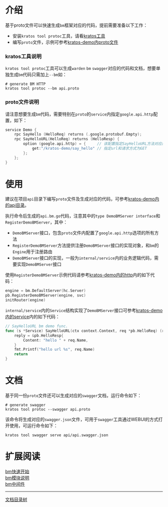# 介绍

基于proto文件可以快速生成`bm`框架对应的代码，提前需要准备以下工作：

* 安装`kratos tool protoc`工具，请看[kratos工具](kratos-tool.md)
* 编写`proto`文件，示例可参考[kratos-demo内proto文件](https://github.com/mapgoo-lab/atreus-demo/blob/master/api/api.proto)

### kratos工具说明

`kratos tool protoc`工具可以生成`warden` `bm` `swagger`对应的代码和文档，想要单独生成`bm`代码只需加上`--bm`如：

```shell
# generate BM HTTP
kratos tool protoc --bm api.proto
```

### proto文件说明

请注意想要生成`bm`代码，需要特别在`proto`的`service`内指定`google.api.http`配置，如下：

```go
service Demo {
	rpc SayHello (HelloReq) returns (.google.protobuf.Empty);
	rpc SayHelloURL(HelloReq) returns (HelloResp) {
        option (google.api.http) = {     // 该配置指定SayHelloURL方法对应的url
            get:"/kratos-demo/say_hello" // 指定url和请求方式为GET
        };
    };
}
```

# 使用

建议在项目`api`目录下编写`proto`文件及生成对应的代码，可参考[kratos-demo内的api目录](https://github.com/mapgoo-lab/atreus-demo/tree/master/api)。

执行命令后生成的`api.bm.go`代码，注意其中的`type DemoBMServer interface`和`RegisterDemoBMServer`，其中：

* `DemoBMServer`接口，包含`proto`文件内配置了`google.api.http`选项的所有方法
* `RegisterDemoBMServer`方法提供注册`DemoBMServer`接口的实现对象，和`bm`的`Engine`用于注册路由
* `DemoBMServer`接口的实现，一般为`internal/service`内的业务逻辑代码，需要实现`DemoBMServer`接口

使用`RegisterDemoBMServer`示例代码请参考[kratos-demo内的http](https://github.com/mapgoo-lab/atreus-demo/blob/master/internal/server/http/server.go)内的如下代码：

```go
engine = bm.DefaultServer(hc.Server)
pb.RegisterDemoBMServer(engine, svc)
initRouter(engine)
```

`internal/service`内的`Service`结构实现了`DemoBMServer`接口可参考[kratos-demo内的service](https://github.com/mapgoo-lab/atreus-demo/blob/master/internal/service/service.go)内的如下代码：

```go
// SayHelloURL bm demo func.
func (s *Service) SayHelloURL(ctx context.Context, req *pb.HelloReq) (reply *pb.HelloResp, err error) {
	reply = &pb.HelloResp{
		Content: "hello " + req.Name,
	}
	fmt.Printf("hello url %s", req.Name)
	return
}
```

# 文档

基于同一份`proto`文件还可以生成对应的`swagger`文档，运行命令如下：

```shell
# generate swagger
kratos tool protoc --swagger api.proto
```

该命令将生成对应的`swagger.json`文件，可用于`swagger`工具通过WEBUI的方式打开使用，可运行命令如下：

```shell
kratos tool swagger serve api/api.swagger.json
```

# 扩展阅读

[bm快速开始](blademaster-quickstart.md)  
[bm模块说明](blademaster-mod.md)  
[bm中间件](blademaster-mid.md)  

-------------

[文档目录树](summary.md)

